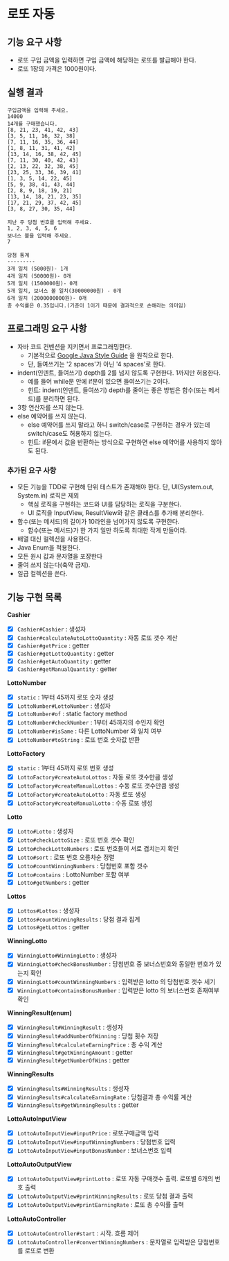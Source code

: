 # 로또 자동

## 기능 요구 사항
- 로또 구입 금액을 입력하면 구입 금액에 해당하는 로또를 발급해야 한다.
- 로또 1장의 가격은 1000원이다.

## 실행 결과
```
구입금액을 입력해 주세요.
14000
14개를 구매했습니다.
[8, 21, 23, 41, 42, 43]
[3, 5, 11, 16, 32, 38]
[7, 11, 16, 35, 36, 44]
[1, 8, 11, 31, 41, 42]
[13, 14, 16, 38, 42, 45]
[7, 11, 30, 40, 42, 43]
[2, 13, 22, 32, 38, 45]
[23, 25, 33, 36, 39, 41]
[1, 3, 5, 14, 22, 45]
[5, 9, 38, 41, 43, 44]
[2, 8, 9, 18, 19, 21]
[13, 14, 18, 21, 23, 35]
[17, 21, 29, 37, 42, 45]
[3, 8, 27, 30, 35, 44]

지난 주 당첨 번호를 입력해 주세요.
1, 2, 3, 4, 5, 6
보너스 볼을 입력해 주세요.
7

당첨 통계
---------
3개 일치 (5000원)- 1개
4개 일치 (50000원)- 0개
5개 일치 (1500000원)- 0개
5개 일치, 보너스 볼 일치(30000000원) - 0개
6개 일치 (2000000000원)- 0개
총 수익률은 0.35입니다.(기준이 1이기 때문에 결과적으로 손해라는 의미임)
```

## 프로그래밍 요구 사항
- 자바 코드 컨벤션을 지키면서 프로그래밍한다.
    - 기본적으로 [Google Java Style Guide](https://google.github.io/styleguide/javaguide.html) 을 원칙으로 한다.
    - 단, 들여쓰기는 '2 spaces'가 아닌 '4 spaces'로 한다.
- indent(인덴트, 들여쓰기) depth를 2를 넘지 않도록 구현한다. 1까지만 허용한다.
    - 예를 들어 while문 안에 if문이 있으면 들여쓰기는 2이다.
    - 힌트: indent(인덴트, 들여쓰기) depth를 줄이는 좋은 방법은 함수(또는 메서드)를 분리하면 된다.
- 3항 연산자를 쓰지 않는다.
- else 예약어를 쓰지 않는다.
    - else 예약어를 쓰지 말라고 하니 switch/case로 구현하는 경우가 있는데 switch/case도 허용하지 않는다.
    - 힌트: if문에서 값을 반환하는 방식으로 구현하면 else 예약어를 사용하지 않아도 된다.

### 추가된 요구 사항
- 모든 기능을 TDD로 구현해 단위 테스트가 존재해야 한다. 단, UI(System.out, System.in) 로직은 제외
    - 핵심 로직을 구현하는 코드와 UI를 담당하는 로직을 구분한다.
    - UI 로직을 InputView, ResultView와 같은 클래스를 추가해 분리한다.
- 함수(또는 메서드)의 길이가 10라인을 넘어가지 않도록 구현한다.
    - 함수(또는 메서드)가 한 가지 일만 하도록 최대한 작게 만들어라.
- 배열 대신 컬렉션을 사용한다.
- Java Enum을 적용한다.
- 모든 원시 값과 문자열을 포장한다
- 줄여 쓰지 않는다(축약 금지).
- 일급 컬렉션을 쓴다.

## 기능 구현 목록
**Cashier**
- [x] `Cashier#Cashier` : 생성자
- [x] `Cashier#calculateAutoLottoQuantity` : 자동 로또 갯수 계산
- [x] `Cashier#getPrice` : getter
- [x] `Cashier#getLottoQuantity` : getter
- [x] `Cashier#getAutoQuantity` : getter
- [x] `Cashier#getManualQuantity` : getter

**LottoNumber**
- [x] `static` : 1부터 45까지 로또 숫자 생성
- [x] `LottoNumber#LottoNumber` : 생성자
- [x] `LottoNumber#of` : static factory method
- [x] `LottoNumber#checkNumber` : 1부터 45까지의 수인지 확인
- [x] `LottoNumber#isSame` : 다른 LottoNumber 와 일치 여부
- [x] `LottoNumber#toString` : 로또 번호 숫자값 반환

**LottoFactory**
- [x] `static` : 1부터 45까지 로또 번호 생성
- [x] `LottoFactory#createAutoLottos` : 자동 로또 갯수만큼 생성
- [x] `LottoFactory#createManualLottos` : 수동 로또 갯수만큼 생성
- [x] `LottoFactory#createAutoLotto` : 자동 로또 생성
- [x] `LottoFactory#createManualLotto` : 수동 로또 생성

**Lotto**
- [x] `Lotto#Lotto` : 생성자
- [x] `Lotto#checkLottoSize` : 로또 번호 갯수 확인
- [x] `Lotto#checkLottoNumbers` : 로또 번호들이 서로 겹치는지 확인
- [x] `Lotto#sort` : 로또 번호 오름차순 정렬
- [x] `Lotto#countWinningNumbers` : 당첨번호 포함 갯수
- [x] `Lotto#contains` : LottoNumber 포함 여부
- [x] `Lotto#getNumbers` : getter

**Lottos**
- [x] `Lottos#Lottos` : 생성자
- [x] `Lottos#countWinningResults` : 당첨 결과 집계
- [x] `Lottos#getLottos` : getter

**WinningLotto**
- [x] `WinningLotto#WinningLotto` : 생성자
- [x] `WinningLotto#checkBonusNumber` : 당첨번호 중 보너스번호와 동일한 번호가 있는지 확인
- [x] `WinningLotto#countWinningNumbers` : 입력받은 lotto 의 당첨번호 갯수 세기
- [x] `WinningLotto#containsBonusNumber` : 입력받은 lotto 의 보너스번호 존재여부 확인

**WinningResult(enum)**
- [x] `WinningResult#WinningResult` : 생성자
- [x] `WinningResult#addNumberOfWinning` : 당첨 횟수 저장
- [x] `WinningResult#calculateEarningPrice` : 총 수익 계산
- [x] `WinningResult#getWinningAmount` : getter
- [x] `WinningResult#getNumberOfWins` : getter

**WinningResults**
- [x] `WinningResults#WinningResults` : 생성자
- [x] `WinningResults#calculateEarningRate` : 당첨결과 총 수익률 계산
- [x] `WinningResults#getWinningResults` : getter

**LottoAutoInputView**
- [x] `LottoAutoInputView#inputPrice` : 로또구매금액 입력
- [x] `LottoAutoInputView#inputWinningNumbers` : 당첨번호 입력
- [x] `LottoAutoInputView#inputBonusNumber` : 보너스번호 입력

**LottoAutoOutputView**
- [x] `LottoAutoOutputView#printLotto` : 로또 자동 구매갯수 출력. 로또별 6개의 번호 출력
- [x] `LottoAutoOutputView#printWinningResults` : 로또 당첨 결과 출력
- [x] `LottoAutoOutputView#printEarningRate` : 로또 총 수익률 출력

**LottoAutoController**
- [x] `LottoAutoController#start` : 시작. 흐름 제어
- [x] `LottoAutoController#convertWinningNumbers` : 문자열로 입력받은 당첨번호를 로또로 변환
